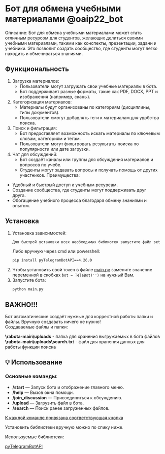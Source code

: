 # Бот для обмена учебными материалами @oaip22_bot
Описание:
Бот для обмена учебными материалами может стать отличным ресурсом для студентов, желающих делиться своими учебными материалами, такими как конспекты, презентации, задачи и учебники. Это позволит создать сообщество, где студенты могут легко находить и обмениваться знаниями.
## Функциональность

1. Загрузка материалов:
   - Пользователи могут загружать свои учебные материалы в бота.
   - Бот поддерживает разные форматы, такие как PDF, DOCX, PPT и изображения (например, сканы).
2. Категоризация материалов:
   - Материалы будут организованы по категориям (дисциплины, типы документов).
   - Пользователи смогут добавлять теги к материалам для удобства поиска.
3. Поиск и фильтрация:
   - Бот предоставляет возможность искать материалы по ключевым словам, категориям и тегам.
   - Пользователи могут фильтровать результаты поиска по популярности или дате загрузки.
4. Чат для обсуждений:
   - Бот  создаёт каналы или группы для обсуждения материалов и вопросов по учебе.
   - Студенты могут задавать вопросы и получать помощь от других участников.
Преимущества:
- Удобный и быстрый доступ к учебным ресурсам.
- Создание сообщества, где студенты могут поддерживать друг друга.
- Обогащение учебного процесса благодаря обмену знаниями и опытом.
  
## Установка

1. Установка зависимостей:
   ```bash
   Для быстрой установки всех необходимых библиотек запустите файл setup.py
   ```
   Либо вручную через cmd или powershell:
   ```bash
   pip install pyTelegramBotAPI==4.26.0
   ```
2. Чтобы установить свой токен в файле <ins>main.py</ins> замените значение переменной в скобках `bot = TeleBot('')` на нужный Вам.
3. Запустите бота:
   ```bash
   python main.py
   ```
## ВАЖНО!!!

Бот автоматические создаёт нужные для корректной работы папки и файлы. Вручную создавать ничего не нужно!   
Создаваемые файлы и папки:

**\rabota-main\uploads** - папка для хранения выгружаемых в бота файлов   
**\rabota-main\uploads\search.txt** - файл для хранения данных для работы функции поиска

## 💡 Использование

### Основные команды:

- **/start** — Запуск бота и отображение главного меню.
- **/help** — Вызов окна помощи.
- **/join_discussion** — Присоединиться к обсуждению.
- **/upload** — Загрузить файл в бота.
- **/search** — Поиск ранее загруженных файлов.

<ins>К каждой команде привязана соответствующая кнопка</ins>
  
  

  
Установить библиотеки вручную можно по спику ниже.  
  
Используемые библиотеки:  

[pyTelegramBotAPI](https://pypi.org/project/pyTelegramBotAPI/)  
  

